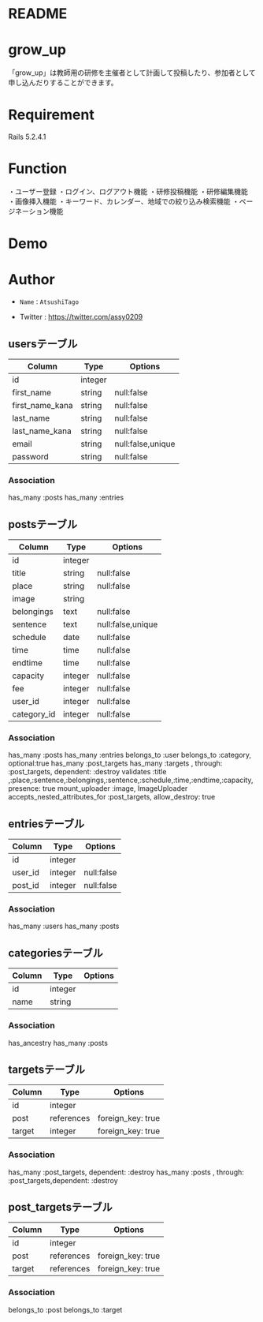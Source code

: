 # README

# grow_up
「grow_up」は教師用の研修を主催者として計画して投稿したり、参加者として申し込んだりすることができます。
  
# Requirement
Rails 5.2.4.1

# Function
・ユーザー登録
・ログイン、ログアウト機能
・研修投稿機能
・研修編集機能
・画像挿入機能
・キーワード、カレンダー、地域での絞り込み検索機能
・ページネーション機能


# Demo
 
# Author
*     Name：AtsushiTago 
* Twitter : https://twitter.com/assy0209
 

## usersテーブル
|Column|Type|Options|
|------|----|-------|
|id|integer||
|first_name|string|null:false|
|first_name_kana|string|null:false|
|last_name|string|null:false|
|last_name_kana|string|null:false|
|email|string|null:false,unique|
|password|string|null:false|

### Association
 has_many :posts
  has_many :entries

## postsテーブル
|Column|Type|Options|
|------|----|-------|
|id|integer||
|title|string|null:false|
|place|string|null:false|
|image|string||
|belongings|text|null:false|
|sentence|text|null:false,unique|
|schedule|date|null:false|
|time|time|null:false|
|endtime|time|null:false|
|capacity|integer|null:false|
|fee|integer|null:false|
|user_id|integer|null:false|
|category_id|integer|null:false|

### Association
has_many :posts
has_many :entries
belongs_to :user
belongs_to :category, optional:true
has_many :post_targets
has_many :targets , through: :post_targets, dependent: :destroy
validates :title ,:place,:sentence,:belongings,:sentence,:schedule,:time,:endtime,:capacity, presence: true
mount_uploader :image, ImageUploader
accepts_nested_attributes_for :post_targets, allow_destroy: true

## entriesテーブル
|Column|Type|Options|
|------|----|-------|
|id|integer||
|user_id|integer|null:false|
|post_id|integer|null:false|

### Association
has_many :users
has_many :posts

## categoriesテーブル
|Column|Type|Options|
|------|----|-------|
|id|integer||
|name|string||

### Association
has_ancestry
has_many :posts

## targetsテーブル
|Column|Type|Options|
|------|----|-------|
|id|integer||
|post|references|foreign_key: true|
|target|integer|foreign_key: true|

### Association
has_many :post_targets, dependent: :destroy
has_many :posts , through: :post_targets,dependent: :destroy

## post_targetsテーブル
|Column|Type|Options|
|------|----|-------|
|id|integer||
|post|references|foreign_key: true|
|target|references|foreign_key: true|

### Association
belongs_to :post
belongs_to :target